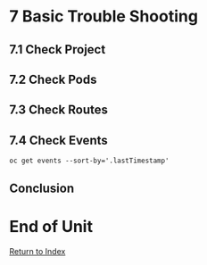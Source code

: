 # 7 Basic Trouble Shooting

## 7.1 Check Project

## 7.2 Check Pods

## 7.3 Check Routes

## 7.4 Check Events

```
oc get events --sort-by='.lastTimestamp'
```




## Conclusion

# End of Unit

[Return to Index](https://github.com/xtophd/OCP-Workshop/tree/master/documentation "OCP-Workshop Index")
